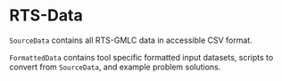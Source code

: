 # RTS-Data

`SourceData` contains all RTS-GMLC data in accessible CSV format.

`FormattedData` contains tool specific formatted input datasets, scripts to convert from `SourceData`, and example problem solutions.


